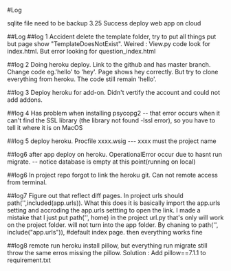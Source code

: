 #Log

sqlite file need to be backup
3.25 Success deploy web app on cloud 



##Log
##log 1
Accident delete the template folder, try to put all things put but page show "TemplateDoesNotExist". Weired : View.py code look for index.html. But error looking for question_index.html

##log 2
Doing heroku deploy. Link to the github and has master branch. Change code eg.'hello' to 'hey'. Page shows hey correctly. But try to clone everything from heroku. The code still remain 'hello'.

##log 3
Deploy heroku for add-on. Didn't vertify the account and could not add addons.

##log 4 
Has problem when installing psycopg2 -- that error occurs when it can't find the SSL library (the library not found -lssl error), so you have to tell it where it is on MacOS

##log 5
deploy heroku. Procfile xxxx.wsig  --- xxxx must the project name

##log6 
after app deploy on heroku. OperationalError occur due to hasnt run migrate. -- notice database is empty at this point(running on local)

##log6
In project repo forgot to link the heroku git. Can not remote access from terminal.

##log7
Figure out that reflect diff pages. In project urls should path('',included(app.urls)). What this does it is basically import the app.urls setting and accroding the app.urls settting to open the link. I made a mistake that I just put   path('', home) in the project url.py that's only will work on the project folder. will not turn into the app folder. By chaning to path('', include("app.urls")), #default index page. then everything works fine

##log8
remote run heroku install pillow, but everything run migrate still throw the same erros missing the pillow. 
Solution : Add pillow==7.1.1 to requirement.txt
